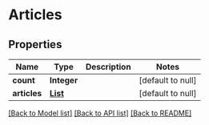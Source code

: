 # Articles
## Properties

| Name | Type | Description | Notes |
|------------ | ------------- | ------------- | -------------|
| **count** | **Integer** |  | [default to null] |
| **articles** | [**List**](Article.md) |  | [default to null] |

[[Back to Model list]](../README.md#documentation-for-models) [[Back to API list]](../README.md#documentation-for-api-endpoints) [[Back to README]](../README.md)

